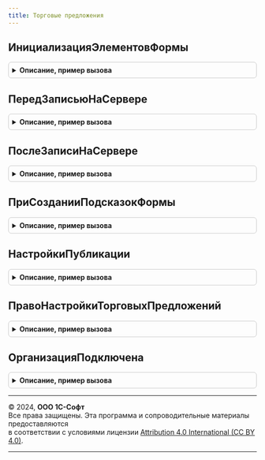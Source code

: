 ```yaml
---
title: Торговые предложения
---
```



## ИнициализацияЭлементовФормы
<details style="margin: 1em 0; padding: 0.5em; border: 1px solid #ccc; border-radius: 6px;">

<summary style="font-weight: bold; cursor: pointer;">Описание, пример вызова</summary>

```bsl

// Процедура, вызываемая из обработчика события формы ПриСозданииНаСервере.
// Для формы настройки выгрузки торгового предложения программно формирует элементы
// настройки торговых предложений (гиперссылки, статус).
//
// Параметры:
//  Форма             - ФормаКлиентскогоПриложения - форма, из обработчика события которой происходит вызов процедуры.
//  ЭлементИнтерфейса - ЭлементФормы - элемент формы.
//
Процедура ИнициализацияЭлементовФормы(Знач Форма, ЭлементИнтерфейса) Экспорт
```

Пример вызова
```bsl
ТорговыеПредложения.ИнициализацияЭлементовФормы(Форма, ЭлементИнтерфейса) 
```
</details>

## ПередЗаписьюНаСервере
<details style="margin: 1em 0; padding: 0.5em; border: 1px solid #ccc; border-radius: 6px;">

<summary style="font-weight: bold; cursor: pointer;">Описание, пример вызова</summary>

```bsl

// Процедура, вызываемая из одноименного обработчика события формы.
//
// Параметры:
//  Форма             - ФормаКлиентскогоПриложения - форма, из обработчика события которой происходит вызов процедуры.
//  Источник          - СправочникОбъект - источник события.
//  Организация       - СправочникСсылка - организация торгового предложения.
//  ЭлементИнтерфейса - ЭлементФормы - группа элементов формы.
//  Отказ             - Булево - признак отказа от выполнения действия.
//
Процедура ПередЗаписьюНаСервере(Знач Форма, Знач Источник, Знач Организация, Знач ЭлементИнтерфейса, Отказ) Экспорт
```

Пример вызова
```bsl
ТорговыеПредложения.ПередЗаписьюНаСервере(Форма, Источник, Организация, ЭлементИнтерфейса, Отказ) 
```
</details>

## ПослеЗаписиНаСервере
<details style="margin: 1em 0; padding: 0.5em; border: 1px solid #ccc; border-radius: 6px;">

<summary style="font-weight: bold; cursor: pointer;">Описание, пример вызова</summary>

```bsl

// Процедура, вызываемая из одноименного обработчика события формы.
//
// Параметры:
//  Форма             - ФормаКлиентскогоПриложения - форма, из обработчика события которой происходит вызов процедуры.
//  ТекущийОбъект     - ОпределяемыйТип.ТорговоеПредложение - торговое предложений.
//  Организация       - ОпределяемыйТип.Организация         - организация торгового предложения.
//  ЭлементИнтерфейса - ЭлементФормы                        - группа элементов формы.
//
Процедура ПослеЗаписиНаСервере(Знач Форма, Знач ТекущийОбъект, Знач Организация, Знач ЭлементИнтерфейса = Неопределено) Экспорт
```

Пример вызова
```bsl
ТорговыеПредложения.ПослеЗаписиНаСервере(Форма, ТекущийОбъект, Организация, ЭлементИнтерфейса);
```
</details>

## ПриСозданииПодсказокФормы
<details style="margin: 1em 0; padding: 0.5em; border: 1px solid #ccc; border-radius: 6px;">

<summary style="font-weight: bold; cursor: pointer;">Описание, пример вызова</summary>

```bsl

// Обработчик создания подсказок формы.
//
// Параметры:
//  Форма           - ФормаКлиентскогоПриложения - форма, в которой создаются подсказки.
//  ГруппаЭлементов - ГруппаФормы            - группа элементов формы, в которой размещаются подсказки.
//
Процедура ПриСозданииПодсказокФормы(Форма, ГруппаЭлементов) Экспорт
```

Пример вызова
```bsl
ТорговыеПредложения.ПриСозданииПодсказокФормы(Форма, ГруппаЭлементов) 
```
</details>

## НастройкиПубликации
<details style="margin: 1em 0; padding: 0.5em; border: 1px solid #ccc; border-radius: 6px;">

<summary style="font-weight: bold; cursor: pointer;">Описание, пример вызова</summary>

```bsl

// Сведения о публикации торгового предложения.
//
// Параметры:
//  ТорговоеПредложение	 - ОпределяемыйТип.ТорговоеПредложение - ссылка на торговое предложение.
//
// Возвращаемое значение:
//  Структура - значения дополнительных настроек:
//   * Организация                           - ОпределяемыйТип.Организация - организация настройки.
//   * АдресЭлектроннойПочты                 - Строка - адрес электронной почты поставщика.
//   * ПубликоватьЦены - Булево              - публиковать цены.
//   * ПубликоватьСрокиПоставки              - Булево - публиковать сроки поставки.
//   * ПубликоватьОстатки                    - Булево - публиковать остатки.
//   * ДополнительноеОписание                - Строка - дополнительное текстовое описание.
//   * ВариантПубликацииОстатков             - ПеречислениеСсылка.ВариантыПубликацииОстатковТорговыеПредложения - вариант публикации остатков.
//   * ПубликоватьСкидкиЗаРазовыйОбъемПродаж - Булево - публиковать скидки за разовый объем продаж.
//   * ПубликоватьЦенуДоСкидки               - Булево - публиковать цену до скидки, в случае простой скидки на ТП.
//   * ВариантПубликацииСкидки               - ПеречислениеСсылка.ВариантыПубликацииСкидок - вариант публикации скидки.
//   * ВариантПубликацииСкидкиЗаОпт          - ПеречислениеСсылка.ВариантыПубликацииСкидок - вариант публикации скидки за опт.
//   Устарели, больше не используются:
//   * УведомлятьОЗаказах                    - Булево - признак уведомления о получении заказов покупателей.
//
Функция НастройкиПубликации(ТорговоеПредложение) Экспорт
```

Пример вызова
```bsl
Результат = ТорговыеПредложения.НастройкиПубликации(ТорговоеПредложение) 
```
</details>

## ПравоНастройкиТорговыхПредложений
<details style="margin: 1em 0; padding: 0.5em; border: 1px solid #ccc; border-radius: 6px;">

<summary style="font-weight: bold; cursor: pointer;">Описание, пример вызова</summary>

```bsl

// Проверяет возможность настройки торговых предложений в сервисе 1С:Бизнес-сеть для текущего пользователя.
//
// Параметры:
//  ВыводитьСообщение - Булево - признак вывода сообщений пользователю при отсутствии доступа.
//
// Возвращаемое значение:
//  Булево - наличие права на настройку обмена документами.
//
Функция ПравоНастройкиТорговыхПредложений(ВыводитьСообщение = Ложь) Экспорт
```

Пример вызова
```bsl
Результат = ТорговыеПредложения.ПравоНастройкиТорговыхПредложений(ВыводитьСообщение);
```
</details>

## ОрганизацияПодключена
<details style="margin: 1em 0; padding: 0.5em; border: 1px solid #ccc; border-radius: 6px;">

<summary style="font-weight: bold; cursor: pointer;">Описание, пример вызова</summary>

```bsl

// См. БизнесСеть.ОрганизацияПодключена
Функция ОрганизацияПодключена(Организация) Экспорт
```

Пример вызова
```bsl
Результат = ТорговыеПредложения.ОрганизацияПодключена(Организация) 
```
</details>

---

© 2024, **ООО 1С-Софт**  
Все права защищены. Эта программа и сопроводительные материалы предоставляются  
в соответствии с условиями лицензии [Attribution 4.0 International (CC BY 4.0)](https://creativecommons.org/licenses/by/4.0/legalcode).

---
